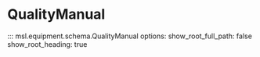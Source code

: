 # QualityManual

::: msl.equipment.schema.QualityManual
    options:
        show_root_full_path: false
        show_root_heading: true
